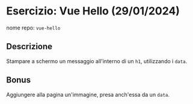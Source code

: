 # Esercizio: Vue Hello (29/01/2024)
nome repo: `vue-hello`

## Descrizione
Stampare a schermo un messaggio all'interno di un `h1`, utilizzando i `data`.

## Bonus
Aggiungere alla pagina un'immagine, presa anch'essa da un `data`.